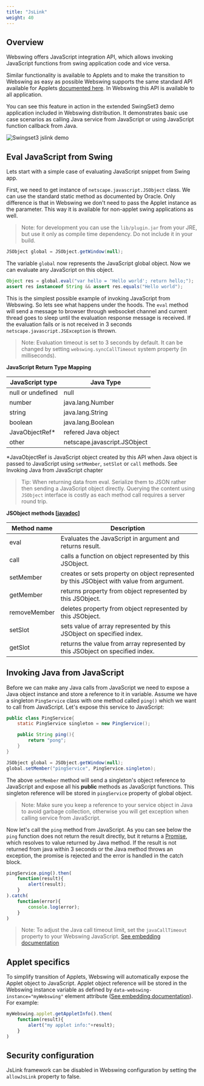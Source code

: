 ```yaml
---
title: "JsLink"
weight: 40
---
```


## Overview

Webswing offers JavaScript integration API, which allows invoking JavaScript functions from swing application code and vice versa.

Similar functionality is available to Applets and to make the transition to Webswing as easy as possible Webswing supports the same standard API available for Applets [documented here](https://docs.oracle.com/javase/tutorial/deployment/applet/invokingJavaScriptFromApplet.html). In Webswing this API is available to all application.  

You can see this feature in action in the extended SwingSet3 demo application included in Webswing distribution. It demonstrates basic use case scenarios as calling Java service from JavaScript or using JavaScript function callback from Java. 

![Swingset3 jslink demo](../img/jslinkdemo.png)

## Eval JavaScript from Swing

Lets start with a simple case of evaluating JavaScript snippet from Swing app.

First, we need to get instance of `netscape.javascript.JSObject` class. We can use the standard static method as documented by Oracle. Only difference is that in Webswing we don't need to pass the Applet instance as the parameter. This way it is available for non-applet swing applications as well. 

>Note: for development you can use the `lib/plugin.jar` from your JRE, but use it only as compile time dependency. Do not include it in your build. 
 
```java
JSObject global = JSObject.getWindow(null);
```

The variable `global` now represents the JavaScript global object. Now we can evaluate any JavaScript on this object. 

```java
Object res = global.eval("var hello = 'Hello world'; return hello;");
assert res instanceof String && assert res.equals("Hello world");
```

This is the simplest possible example of invoking JavaScript from Webswing. 
So lets see what happens under the hoods. The `eval` method will send a message to browser through websocket channel and current thread goes to sleep until the evaluation response message is received. 
If the evaluation fails or is not received in 3 seconds `netscape.javascript.JSException` is thrown. 

>Note: Evaluation timeout is set to 3 seconds by default. It can be changed by setting `webswing.syncCallTimeout` system property (in milliseconds).

**JavaScript Return Type Mapping**

JavaScript  type | Java Type
-----------------|-------------
null or undefined| null
number           | java.lang.Number
string           | java.lang.String
boolean          | java.lang.Boolean
JavaObjectRef*   | refered Java object
other            | netscape.javascript.JSObject

*JavaObjectRef is JavaScript object created by this API when Java object is passed to JavaScript using `setMember`, `setSlot` or `call` methods. See Invoking Java from JavaScript chapter

>Tip: When returning data from eval. Serialize them to JSON rather then sending a JavaScript object directly. Querying the content using `JSObject` interface is costly as each method call requires a server round trip.

**JSObject methods [[javadoc]](http://www.oracle.com/webfolder/technetwork/java/plugin2/liveconnect/jsobject-javadoc/netscape/javascript/JSObject.html)**

Method name | Description
------------| -----------
eval        | Evaluates the JavaScript in argument and returns result.
call        | calls a function on object represented by this JSObject.
setMember   | creates or sets property on object represented by this JSObject with value from argument.
getMember   | returns property from object represented by this JSObject.
removeMember| deletes property from object represented by this JSObject.
setSlot     | sets value of array represented by this JSObject on specified index.
getSlot     | returns the value from array represented by this JSObject on specified index.

## Invoking Java from JavaScript

Before we can make any Java calls from JavaScript we need to expose a Java object instance and store a reference to it in variable. 
Assume we have a singleton `PingService` class with one method called `ping()` which we want to call from JavaScript. Let's expose this service to JavaScript:

```java
public class PingService{
	static PingService singleton = new PingService();

    public String ping(){
        return "pong";
    }
}

JSObject global = JSObject.getWindow(null);
global.setMember("pingService", PingService.singleton);
```

The above `setMember` method will send a singleton's object reference to JavaScript and expose all his **public** methods as JavaScript functions. This singleton reference will be stored in `pingService` property of global object.  

>Note: Make sure you keep a reference to your service object in Java to avoid garbage collection, otherwise you will get exception when calling service from JavaScript. 

Now let's call the `ping` method from JavaScript. As you can see below the `ping` function does not return the result directly, but it returns a [Promise](http://www.html5rocks.com/en/tutorials/es6/promises), which resolves to value returned by Java method. If the result is not returned from java within 3 seconds or the Java method throws an exception, the promise is rejected and the error is handled in the catch block. 

```javascript
pingService.ping().then(
    function(result){
        alert(result);
    }
).catch(
    function(error){
        console.log(error);
    }
)
```

> Note: To adjust the Java call timeout limit, set the `javaCallTimeout` property to your Webswing JavaScript. [See embedding documentation](../browser)

## Applet specifics

To simplify transition of Applets, Webswing will automatically expose the Applet object to JavaScript. Applet object reference will be stored in the Webswing instance variable as defined by `data-webswing-instance="myWebswing"` element attribute ([See embedding documentation](../browser)). For example:

```javascript
myWebswing.applet.getAppletInfo().then(
    function(result){
        alert("my applet info:"+result);
    }
)
```

## Security configuration

JsLink framework can be disabled in Webswing configuration by setting the `allowJsLink` property to false. 